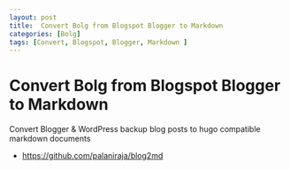 ```yaml
---
layout: post
title:  Convert Bolg from Blogspot Blogger to Markdown
categories: [Bolg]
tags: [Convert, Blogspot, Blogger, Markdown ]
--- 
```


# Convert Bolg from Blogspot Blogger to Markdown
Convert Blogger & WordPress backup blog posts to hugo compatible markdown documents

- <https://github.com/palaniraja/blog2md>
